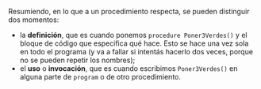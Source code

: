 Resumiendo, en lo que a un procedimiento respecta, se pueden distinguir dos momentos:

- la **definición**, que es cuando ponemos `procedure Poner3Verdes()` y el bloque de código que especifica qué hace. Esto se hace una vez sola en todo el programa (y va a fallar si intentás hacerlo dos veces, porque no se pueden repetir los nombres);
- el **uso** o **invocación**, que es cuando escribimos `Poner3Verdes()` en alguna parte de `program` o de otro procedimiento.